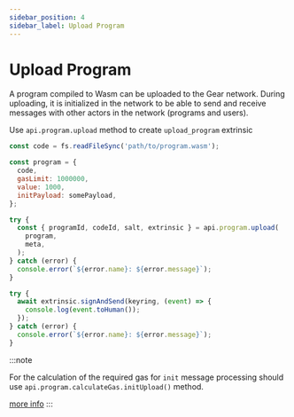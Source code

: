 ```yaml
---
sidebar_position: 4
sidebar_label: Upload Program
---
```


# Upload Program

A program compiled to Wasm can be uploaded to the Gear network. During uploading, it is initialized in the network to be able to send and receive messages with other actors in the network (programs and users).

Use `api.program.upload` method to create `upload_program` extrinsic

```javascript
const code = fs.readFileSync('path/to/program.wasm');

const program = {
  code,
  gasLimit: 1000000,
  value: 1000,
  initPayload: somePayload,
};

try {
  const { programId, codeId, salt, extrinsic } = api.program.upload(
    program,
    meta,
  );
} catch (error) {
  console.error(`${error.name}: ${error.message}`);
}

try {
  await extrinsic.signAndSend(keyring, (event) => {
    console.log(event.toHuman());
  });
} catch (error) {
  console.error(`${error.name}: ${error.message}`);
}
```

:::note

For the calculation of the required gas for `init` message processing should use `api.program.calculateGas.initUpload()` method.

[more info](/docs/api/calculate-gas)
:::

